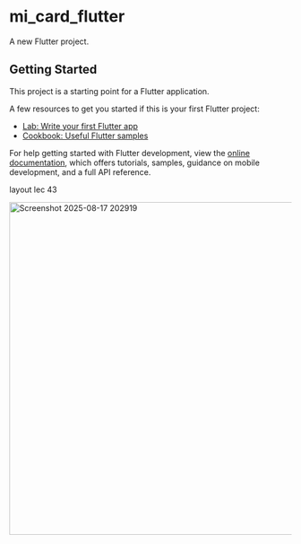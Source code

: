 # mi_card_flutter

A new Flutter project.

## Getting Started

This project is a starting point for a Flutter application.

A few resources to get you started if this is your first Flutter project:

- [Lab: Write your first Flutter app](https://docs.flutter.dev/get-started/codelab)
- [Cookbook: Useful Flutter samples](https://docs.flutter.dev/cookbook)

For help getting started with Flutter development, view the
[online documentation](https://docs.flutter.dev/), which offers tutorials,
samples, guidance on mobile development, and a full API reference.

layout lec 43

<img width="657" height="593" alt="Screenshot 2025-08-17 202919" src="https://github.com/user-attachments/assets/0effa1a3-ae1f-405e-bcac-6a13a366b382" />
